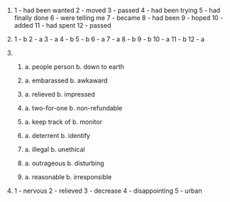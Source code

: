 1.
    1 - had been wanted
    2 - moved
    3 - passed
    4 - had been trying
    5 - had finally done
    6 - were telling me
    7 - became 
    8 - had been
    9 - hoped
    10 - added
    11 - had spent
    12 - passed

2.
    1 - b
    2 - a
    3 - a
    4 - b
    5 - b
    6 - a
    7 - a
    8 - b
    9 - b
    10 - a
    11 - b
    12 - a

3.
    1.
        a. people person
        b. down to earth

    2.
        a. embarassed
        b. awkaward

    3.
        a. relieved
        b. impressed

    4.
        a. two-for-one
        b. non-refundable

    5.
        a. keep track of
        b. monitor

    6.
        a. deterrent
        b. identify

    7.
        a. illegal
        b. unethical

    8.
        a. outrageous
        b. disturbing

    9.
        a. reasonable
        b. irresponsible

4.
    1 - nervous
    2 - relieved
    3 - decrease
    4 - disappointing
    5 - urban


